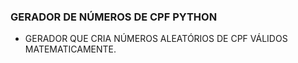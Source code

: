 ### GERADOR DE NÚMEROS DE CPF PYTHON
- GERADOR QUE CRIA NÚMEROS ALEATÓRIOS DE CPF VÁLIDOS MATEMATICAMENTE.